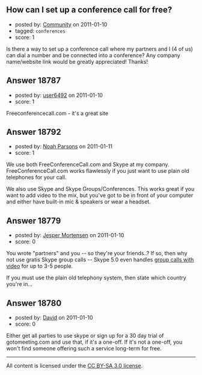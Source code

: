 ## How can I set up a conference call for free?

- posted by: [Community](https://stackexchange.com/users/-1/-1-community) on 2011-01-10
- tagged: `conferences`
- score: 1

Is there a way to set up a conference call where my partners and I (4 of us) can dial a number and be connected into a conference? Any company name/website link would be greatly appreciated! Thanks!


## Answer 18787

- posted by: [user6492](https://stackexchange.com/users/-1/6492-user6492) on 2011-01-10
- score: 1

Freeconferencecall.com - it's a great site


## Answer 18792

- posted by: [Noah Parsons](https://stackexchange.com/users/-1/5205-noah-parsons) on 2011-01-11
- score: 1

We use both FreeConferenceCall.com and Skype at my company. FreeConferenceCall.com works flawlessly if you just want to use plain old telephones for your call.

We also use Skype and Skype Groups/Conferences. This works great if you want to add video to the mix, but you've got to be in front of your computer and either have built-in mic & speakers or wear a headset.


## Answer 18779

- posted by: [Jesper Mortensen](https://stackexchange.com/users/-1/1261-jesper-mortensen) on 2011-01-10
- score: 0

<p>You wrote "partners" and you -- so they're your friends..? If so, then why not use gratis Skype group calls -- Skype 5.0 even handles <a href="http://www.skype.com/intl/en-us/features/allfeatures/group-video-calls/" rel="nofollow">group calls with video</a> for up to 3-5 people.</p>

<p>If you must use the plain old telephony system, then state which country you're in...</p>



## Answer 18780

- posted by: [David](https://stackexchange.com/users/-1/5460-david) on 2011-01-10
- score: 0

Either get all parties to use skype or sign up for a 30 day trial of gotomeeting.com and use that, if it's a one-off. If it's not a one-off, you won't find someone offering such a service long-term for free.



---

All content is licensed under the [CC BY-SA 3.0 license](https://creativecommons.org/licenses/by-sa/3.0/).
